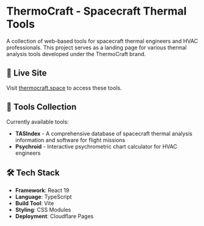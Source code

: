 # ThermoCraft - Spacecraft Thermal Tools

A collection of web-based tools for spacecraft thermal engineers and HVAC professionals. This project serves as a landing page for various thermal analysis tools developed under the ThermoCraft brand.

## 🚀 Live Site

Visit [thermocraft.space](https://thermocraft.space/) to access these tools.

## 🧰 Tools Collection

Currently available tools:

- **TASIndex** - A comprehensive database of spacecraft thermal analysis information and software for flight missions
- **Psychroid** - Interactive psychrometric chart calculator for HVAC engineers

## 🛠️ Tech Stack

- **Framework**: React 19
- **Language**: TypeScript
- **Build Tool**: Vite
- **Styling**: CSS Modules
- **Deployment**: Cloudflare Pages

